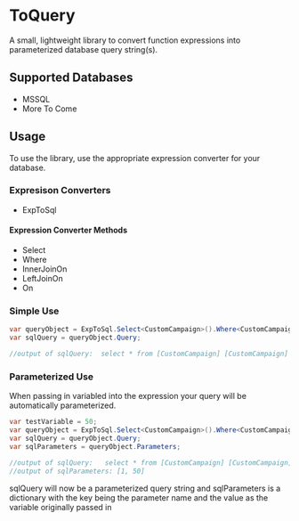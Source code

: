﻿ # ToQuery
 A small, lightweight library to convert function expressions into parameterized database query string(s). 
 
 ## Supported Databases
 * MSSQL
 * More To Come
 
 ## Usage
 To use the library, use the appropriate expression converter for your database.
 
 ### Expresison Converters
 * ExpToSql
 
 #### Expression Converter Methods
 * Select
 * Where
 * InnerJoinOn
 * LeftJoinOn
 * On
 
 ### Simple Use
 ```C#
 var queryObject = ExpToSql.Select<CustomCampaign>().Where<CustomCampaign>(x => x.Id == 2);
 var sqlQuery = queryObject.Query;

 //output of sqlQuery:  select * from [CustomCampaign] [CustomCampaign]  where [CustomCampaign].[Id] = 2
 ```
 
 ### Parameterized Use
 When passing in variabled into the expression your query will be automatically parameterized.
 ```C#
var testVariable = 50;
var queryObject = ExpToSql.Select<CustomCampaign>().Where<CustomCampaign>(x => x.Id == testVariable);
var sqlQuery = queryObject.Query;
var sqlParameters = queryObject.Parameters;

 //output of sqlQuery:   select * from [CustomCampaign] [CustomCampaign]  where [CustomCampaign].[Id] = @1
 //output of sqlParameters: [1, 50]
 ```
 sqlQuery will now be a parameterized query string and sqlParameters is a dictionary with the key being the parameter name and the value as the variable originally passed in
 
 
 
 
